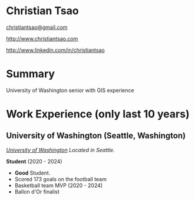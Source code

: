 # Christian Tsao

christiantsao@gmail.com

http://www.christiantsao.com

http://www.linkedin.com/in/christiantsao

# Summary

University of Washington senior with GIS experience

# Work Experience (only last 10 years)

## University of Washington (Seattle, Washington)
*[University of Washington] Located in Seattle.*

**Student** (2020 - 2024)

- **Good** Student.
- Scored 173 goals on the football team
- Basketball team MVP (2020 - 2024)
- Ballon d'Or finalist


[University of Washington]: http://www.washington.edu